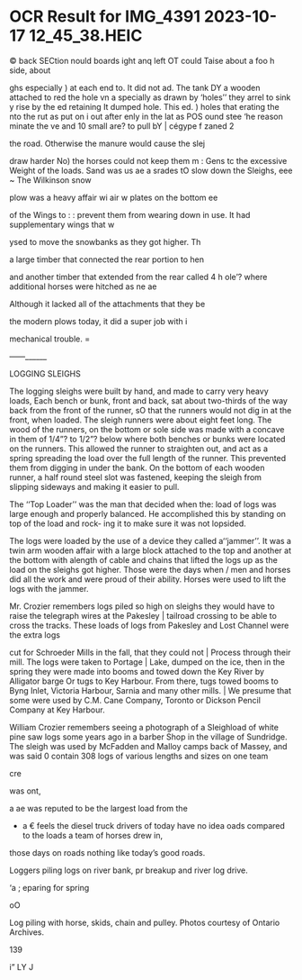 # OCR Result for IMG_4391 2023-10-17 12_45_38.HEIC

© back SECtion
nould boards
ight anq left
OT could Taise
about a foo
h side, about

ghs especially
) at each end
to. It did not
ad. The tank
DY a wooden
attached to
red the hole
vn a specially
as drawn by
‘holes’’ they
arrel to sink
y rise by the
ed retaining
It dumped
hole. This
ed.
) holes that
erating the
nto the rut
as put on
i out after
enly in the
lat as POS
ound stee
‘he reason
minate the
ve and 10
small are?
to pull bY
| cégype f
zaned 2

the road. Otherwise the manure would cause the slej

draw harder No) the horses could not keep them m : Gens tc
the excessive Weight of the loads. Sand was us ae a
srades tO slow down the Sleighs, eee
~ The Wilkinson snow

plow was a heavy affair wi
air w
plates on the bottom ee

of the Wings to
: : prevent them from
wearing down in use. It had supplementary wings that w

ysed to move the snowbanks as they got higher. Th

a large timber that connected the rear portion to hen

and another timber that extended from the rear called 4 h
ole’? where additional horses were hitched as ne ae

Although it lacked all of the attachments that they be

the modern plows today, it did a super job with i

mechanical trouble. =

——______

LOGGING SLEIGHS

The logging sleighs were built by hand, and made to carry
very heavy loads, Each bench or bunk, front and back, sat
about two-thirds of the way back from the front of the
runner, sO that the runners would not dig in at the front,
when loaded. The sleigh runners were about eight feet long.
The wood of the runners, on the bottom or sole side was
made with a concave in them of 1/4”? to 1/2”? below where
both benches or bunks were located on the runners. This
allowed the runner to straighten out, and act as a spring
spreading the load over the full length of the runner. This
prevented them from digging in under the bank. On the
bottom of each wooden runner, a half round steel slot was
fastened, keeping the sleigh from slipping sideways and
making it easier to pull.

The ‘‘Top Loader’’ was the man that decided when the:
load of logs was large enough and properly balanced. He
accomplished this by standing on top of the load and rock-
ing it to make sure it was not lopsided.

The logs were loaded by the use of a device they called
a‘‘jammer’’. It was a twin arm wooden affair with a large
block attached to the top and another at the bottom with
alength of cable and chains that lifted the logs up as the
load on the sleighs got higher. Those were the days when
/ men and horses did all the work and were proud of their
ability. Horses were used to lift the logs with the jammer.

Mr. Crozier remembers logs piled so high on sleighs they
would have to raise the telegraph wires at the Pakesley
| tailroad crossing to be able to cross the tracks. These loads
of logs from Pakesley and Lost Channel were the extra logs

cut for Schroeder Mills in the fall, that they could not
| Process through their mill. The logs were taken to Portage
| Lake, dumped on the ice, then in the spring they were made
into booms and towed down the Key River by Alligator barge
Or tugs to Key Harbour. From there, tugs towed booms to
Byng Inlet, Victoria Harbour, Sarnia and many other mills.
| We presume that some were used by C.M. Cane Company,
Toronto or Dickson Pencil Company at Key Harbour.

William Crozier remembers seeing a photograph of a
SIeighload of white pine saw logs some years ago in a barber
Shop in the village of Sundridge. The sleigh was used by
McFadden and Malloy camps back of Massey, and was said
0 contain 308 logs of various lengths and sizes on one team

cre

was
ont,

a ae was reputed to be the largest load from the

- a € feels the diesel truck drivers of today have no idea
oads compared to the loads a team of horses drew in,

those days on roads nothing like today’s good roads.

Loggers piling logs on river bank, pr
breakup and river log drive.

‘a ;
eparing for spring

oO

Log piling with horse, skids, chain and pulley.
Photos courtesy of Ontario Archives.

139

i” LY J
